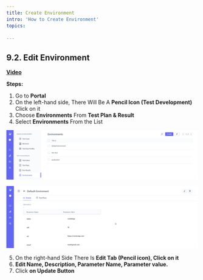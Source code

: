 ```yaml
---
title: Create Environment
intro: 'How to Create Environment'
topics:

---
```

## <a name="_rs3aw9oddux7"></a>9.2. **Edit Environment** 
[**Video**](https://www.youtube.com/watch?v=jLo9UAF1oPs&list=PLfRq0FuuqhRnYtoF6kHsDdZc7ekSgpg6V&index=7)

**Steps:** 


1. Go to **Portal** 
2. On the left-hand side, There Will Be A **Pencil Icon (Test Development)** Click on it 
3. Choose **Environments** From **Test Plan & Result**
4. Select **Environments** From the List 

![](imgs/environment-list.png)

![](imgs/edit-envirnment.png)

5. On the right-hand Side There Is **Edit Tab (Pencil icon), Click on it** 
6. **Edit Name, Description, Parameter Name, Parameter value.**
7. Click **on Update Button** 